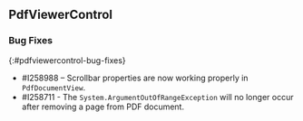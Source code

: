 ## PdfViewerControl

### Bug Fixes
{:#pdfviewercontrol-bug-fixes} 

* \#I258988 – Scrollbar properties are now working properly in `PdfDocumentView`.
* \#I258711 - The `System.ArgumentOutOfRangeException` will no longer occur after removing a page from PDF document.